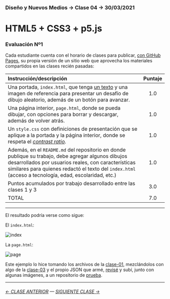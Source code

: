 ### Diseño y Nuevos Medios → Clase 04 → 30/03/2021

# HTML5 + CSS3 + p5.js

### Evaluación Nº1

Cada estudiante cuenta con el horario de clases para publicar, [con GitHub Pages](https://docs.github.com/es/free-pro-team@latest/github/working-with-github-pages/configuring-a-publishing-source-for-your-github-pages-site), su propia versión de un sitio web que aprovecha los materiales compartidos en las clases recién pasadas: 

| Instrucción/descripción |  Puntaje | 
|:------------------------|:--------:|
| Una portada, `index.html`, que tenga [un texto](https://www.nngroup.com/videos/biggest-mistake-writing-web/) y una imagen de referencia para presentar un desafío de dibujo aleatorio, además de un botón para avanzar. | 1.0 |
| Una página interior, `page.html`, donde se pueda dibujar, con opciones para borrar y descargar, además de volver atrás. | 1.0 |
| Un `style.css` con definiciones de presentación que se aplique a la portada y la página interior, donde se respeta el [*contrast ratio*](https://webaim.org/resources/contrastchecker/). | 1.0 |
| Además, en el `README.md` del repositorio en donde publique su trabajo, debe agregar algunos dibujos desarrollados por usuarios reales, con características similares para quienes redactó el texto del `index.html` (acceso a tecnología, edad, escolaridad, etc.) | 1.0 |
| Puntos acumulados por trabajo desarrollado entre las clases 1 y 3 | 3.0 |
| TOTAL  | 7.0 |

- - - - - - - 

El resultado podría verse como sigue:

El `index.html`: 

![index](https://user-images.githubusercontent.com/7999767/159751532-dfd4fc3c-ffb1-4167-93a3-9499227d6fab.png)

La `page.html`:

![page](https://user-images.githubusercontent.com/7999767/159751621-58592f91-ce09-462e-a530-a0b25d7dccc1.png)

Este ejemplo lo hice tomando los archivos de la [clase-01](https://github.com/profesorfaco/dno037-2022/tree/main/clase-01), mezclándolos con algo de la [clase-03](https://github.com/profesorfaco/dno037-2022/tree/main/clase-03) y el propio JSON que armé, [revisé](https://jsonlint.com/) y subí, junto con algunas imágenes, a un repositorio de [prueba](https://github.com/profesorfaco/prueba).


- - - - - - - 

###### [← CLASE ANTERIOR](https://github.com/profesorfaco/dno037-2022/tree/main/clase-03) — [SIGUIENTE CLASE →](https://github.com/profesorfaco/dno037-2022/tree/main/clase-05)
